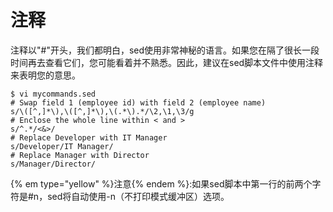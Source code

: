 # 注释

注释以"#"开头，我们都明白，sed使用非常神秘的语言。如果您在隔了很长一段时间再去查看它们，您可能看着并不熟悉。因此，建议在sed脚本文件中使用注释来表明您的意思。

```
$ vi mycommands.sed
# Swap field 1 (employee id) with field 2 (employee name)
s/\([^,]*\),\([^,]*\),\(.*\).*/\2,\1,\3/g
# Enclose the whole line within < and >
s/^.*/<&>/
# Replace Developer with IT Manager
s/Developer/IT Manager/
# Replace Manager with Director
s/Manager/Director/
```
{% em type="yellow" %}注意{% endem %}:如果sed脚本中第一行的前两个字符是#n，sed将自动使用-n（不打印模式缓冲区）选项。

